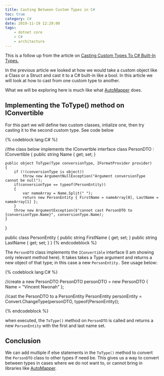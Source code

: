 ```yaml
---
title: Casting Between Custom Types in C#
toc: true
category: C#
date: 2019-11-19 12:29:00
tags:
    - dotnet core
    - C#
    - architecture
---
```


This is a follow up from the article on [Casting Custom Types To C# Built-In Types.](~/../casting-custom-types-to-c-sharp-built-in-types.md)

In the previous article we looked at how we would take a custom object like a Class or a Struct and cast it to a C# built-in like a bool. In this article we will look at how to cast from one custom type to another.

What we will be exploring here is much like what [AutoMapper](http://automapper.org/) does.

<!--More-->

## Implementing the ToType() method on IConvertible

For this part we will define two custom classes, intialize one, then try casting it to the second custom type. See code below

{% codeblock lang:C# %}

//the class below implements the IConvertble interface
class PersonDTO : IConvertible
{
    public string Name { get; set; }

    public object ToType(Type conversionType, IFormatProvider provider)
    {
        if (!(conversionType is object))
            throw new ArgumentNullException("Argument conversionType cannot be null");
        if(conversionType == typeof(PersonEntity))
        {
            var nameArray = Name.Split(" ");
            return new PersonEntity { FirstName = nameArray[0], LastName = nameArray[1] };
        }
        throw new ArgumentException($"cannot cast PersonDTO to {conversionType.Name}", conversionType.Name);
    }
}

public class PersonEntity
{
    public string FirstName { get; set; }
    public string LastName { get; set; }
}
{% endcodeblock %}

The `PersonDTO` class implements the `IConvertible` interface (I am showing only relevant method here). It takes takes a Type argument and returns a new object of that type; in this case a new `PersonEntity.` See usage below:

{% codeblock lang:C# %}

//create a new PersonDTO
PersonDTO personDTO = new PersonDTO { Name = "Vincent Nwonah" };

//cast the PersonDTO to a PersonEntity
PersonEntity personEntity = Convert.ChangeType(personDTO, typeof(PersonEntity));

{% endcodeblock %}

when executed, the `ToType()` method on `PersonDTO` is called and returns a new `PersonEntity` with the first and last name set.

## Conclusion

We can add multiple if else statements in the `ToType()` method to convert the `PersonDTO` class to other types if need be. This gives us a way to convert between types in cases where we do not want to, or cannot bring in libraries like  [AutoMapper](http://automapper.org/).
